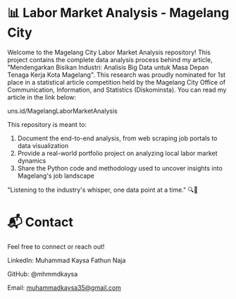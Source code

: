 # 📊 Labor Market Analysis - Magelang City

Welcome to the Magelang City Labor Market Analysis repository!
This project contains the complete data analysis process behind my article, "Mendengarkan Bisikan Industri: Analisis Big Data untuk Masa Depan Tenaga Kerja Kota Magelang". This research was proudly nominated for 1st place in a statistical article competition held by the Magelang City Office of Communication, Information, and Statistics (Diskominsta). You can read my article in the link below:

uns.id/MagelangLaborMarketAnalysis

This repository is meant to:

1. Document the end-to-end analysis, from web scraping job portals to data visualization
2. Provide a real-world portfolio project on analyzing local labor market dynamics
3. Share the Python code and methodology used to uncover insights into Magelang's job landscape

"Listening to the industry's whisper, one data point at a time." 🔍🐍

# 📬 Contact

Feel free to connect or reach out!

LinkedIn: Muhammad Kaysa Fathun Naja

GitHub: @mhmmdkaysa

Email: muhammadkaysa35@gmail.com
